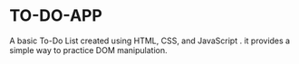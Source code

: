 # TO-DO-APP
A basic To-Do List created using HTML, CSS, and JavaScript . it provides a simple way to practice DOM manipulation.
